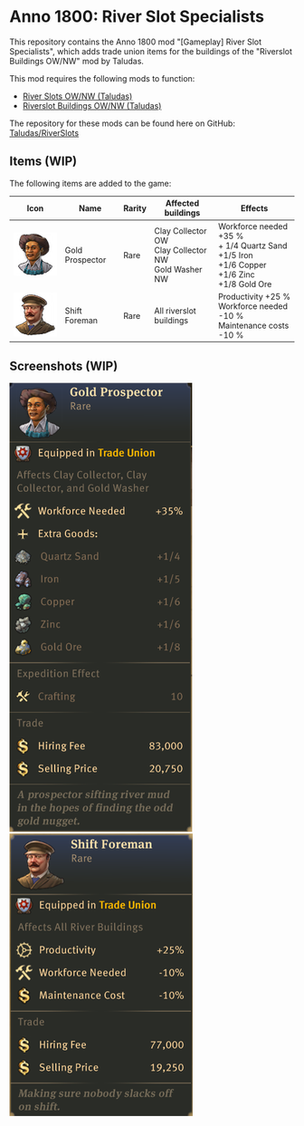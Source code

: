 # Anno 1800: River Slot Specialists

This repository contains the Anno 1800 mod "[Gameplay] River Slot Specialists", which adds trade union items for the buildings of the "Riverslot Buildings OW/NW" mod by Taludas.

This mod requires the following mods to function:

- [River Slots OW/NW (Taludas)](https://mod.io/g/anno-1800/m/riverslot-buildings-ownw)
- [Riverslot Buildings OW/NW (Taludas)](https://mod.io/g/anno-1800/m/riverslot-buildings-ownw)

The repository for these mods can be found here on GitHub: [Taludas/RiverSlots](https://github.com/Taludas/RiverSlots/)

## Items (WIP)

The following items are added to the game:

| Icon | Name | Rarity | Affected buildings | Effects |
|-|-|-|-|-|
| ![Gold Prospector](./data/graphics/icons/gold_prospector.png) | Gold Prospector | Rare | Clay Collector OW<br />Clay Collector NW<br />Gold Washer NW | Workforce needed +35 %<br />+ 1/4 Quartz Sand<br/>+1/5 Iron<br />+1/6 Copper<br />+1/6 Zinc<br />+1/8 Gold Ore |
| ![Shift Foreman](./data/graphics/icons/shift_foreman.png) | Shift Foreman | Rare | All riverslot buildings | Productivity +25 %<br />Workforce needed -10 %<br />Maintenance costs -10 % |

## Screenshots (WIP)

![Gold Prospector](./screenshots/gold_prospector.png)
![Shift Foreman](./screenshots/shift_foreman.png)